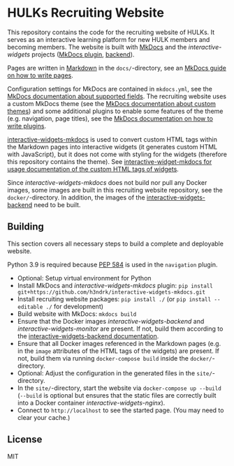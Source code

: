 # HULKs Recruiting Website

This repository contains the code for the recruiting website of HULKs. It serves as an interactive learning platform for new HULK members and becoming members. The website is built with [MkDocs](https://mkdocs.org) and the *interactive-widgets* projects ([MkDocs plugin](https://github.com/h3ndrk/interactive-widgets-mkdocs/), [backend](https://github.com/h3ndrk/interactive-widgets-backend/)).

Pages are written in [Markdown](https://daringfireball.net/projects/markdown/) in the `docs/`-directory, see an [MkDocs guide on how to write pages](https://www.mkdocs.org/user-guide/writing-your-docs/).

Configuration settings for MkDocs are contained in `mkdocs.yml`, see the [MkDocs documentation about supported fields](https://www.mkdocs.org/user-guide/configuration/). The recruiting website uses a custom MkDocs theme (see the [MkDocs documentation about custom themes](https://www.mkdocs.org/user-guide/custom-themes/)) and some additional plugins to enable some features of the theme (e.g. navigation, page titles), see the [MkDocs documentation on how to write plugins](https://www.mkdocs.org/user-guide/plugins/).

[interactive-widgets-mkdocs](https://github.com/h3ndrk/interactive-widgets-mkdocs/) is used to convert custom HTML tags within the Markdown pages into interactive widgets (it generates custom HTML with JavaScript), but it does not come with styling for the widgets (therefore this repository contains the theme). See [interactive-widget-mkdocs for usage documentation of the custom HTML tags of widgets](https://github.com/h3ndrk/interactive-widgets-mkdocs/).

Since *interactive-widgets-mkdocs* does not build nor pull any Docker images, some images are built in this recruiting website repository, see the `docker/`-directory. In addition, the images of the [interactive-widgets-backend](https://github.com/h3ndrk/interactive-widgets-backend/) need to be built.

## Building

This section covers all necessary steps to build a complete and deployable website.

Python 3.9 is required because [PEP 584](https://www.python.org/dev/peps/pep-0584) is used in the `navigation` plugin.

- Optional: Setup virtual environment for Python
- Install MkDocs and *interactive-widgets-mkdocs* plugin: `pip install git+https://github.com/h3ndrk/interactive-widgets-mkdocs.git`
- Install recruiting website packages: `pip install ./` (or `pip install --editable ./` for development)
- Build website with MkDocs: `mkdocs build`
- Ensure that the Docker images *interactive-widgets-backend* and *interactive-widgets-monitor* are present. If not, build them according to the [interactive-widgets-backend documentation](https://github.com/h3ndrk/interactive-widgets-backend/).
- Ensure that all Docker images referenced in the Markdown pages (e.g. in the `image` attributes of the HTML tags of the widgets) are present. If not, build them via running `docker-compose build` inside the `docker/`-directory.
- Optional: Adjust the configuration in the generated files in the `site/`-directory.
- In the `site/`-directory, start the website via `docker-compose up --build` (`--build` is optional but ensures that the static files are correctly built into a Docker container *interactive-widgets-nginx*).
- Connect to `http://localhost` to see the started page. (You may need to clear your cache.)

## License

MIT

